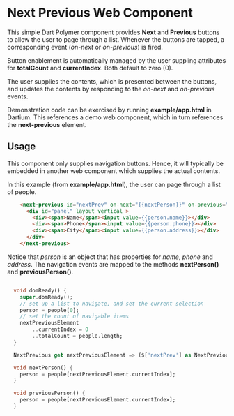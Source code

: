 Next Previous Web Component
========

This simple Dart Polymer component provides **Next** and **Previous** buttons to allow the user to page through a list. Whenever the buttons are tapped, a corresponding event (_on-next_ or _on-previous_) is fired.

Button enablement is automatically managed by the user suppling attributes for **totalCount** and **currentIndex**. Both default to zero (0). 

The user supplies the contents, which is presented between the buttons, and updates the contents by responding to the _on-next_ and _on-previous_ events.
  
Demonstration code can be exercised by running **example/app.html** in Dartium. This references a demo web component, which in turn references the **next-previous** element.

Usage
-------

This component only supplies navigation buttons. Hence, it will typically be embedded in another web component which supplies the actual contents.

In this example (from **example/app.html**), the user can page through a list of people.

```html
    <next-previous id="nextPrev" on-next="{{nextPerson}}" on-previous="{{previousPerson}}" >
      <div id="panel" layout vertical >
        <div><span>Name</span><input value={{person.name}}></div>
        <div><span>Phone</span><input value={{person.phone}}></div>
        <div><span>City</span><input value={{person.address}}></div>
      </div>
    </next-previous> 
```

Notice that _person_ is an object that has properties for _name_, _phone_ and _address_. The navigation events are mapped to the methods **nextPerson()** and **previousPerson()**.

```dart

  void domReady() {
    super.domReady();
    // set up a list to navigate, and set the current selection
    person = people[0];
    // set the count of navigable items
    nextPreviousElement
        ..currentIndex = 0
        ..totalCount = people.length;
  }

  NextPrevious get nextPreviousElement => ($['nextPrev'] as NextPrevious);

  void nextPerson() {
    person = people[nextPreviousElement.currentIndex];
  }

  void previousPerson() {
    person = people[nextPreviousElement.currentIndex];
  }
  
```





